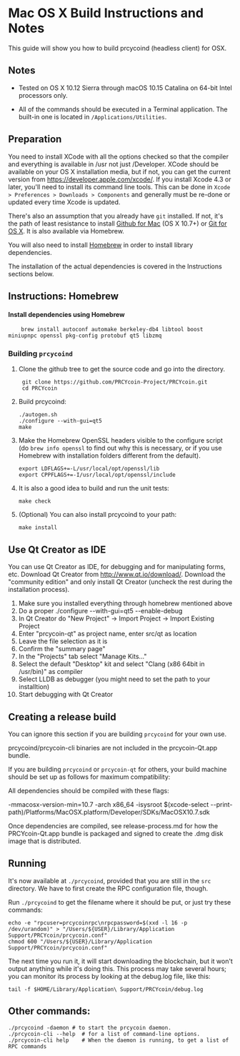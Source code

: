 Mac OS X Build Instructions and Notes
====================================
This guide will show you how to build prcycoind (headless client) for OSX.

Notes
-----

* Tested on OS X 10.12 Sierra through macOS 10.15 Catalina on 64-bit Intel processors only.

* All of the commands should be executed in a Terminal application. The
built-in one is located in `/Applications/Utilities`.

Preparation
-----------

You need to install XCode with all the options checked so that the compiler
and everything is available in /usr not just /Developer. XCode should be
available on your OS X installation media, but if not, you can get the
current version from https://developer.apple.com/xcode/. If you install
Xcode 4.3 or later, you'll need to install its command line tools. This can
be done in `Xcode > Preferences > Downloads > Components` and generally must
be re-done or updated every time Xcode is updated.

There's also an assumption that you already have `git` installed. If
not, it's the path of least resistance to install [Github for Mac](https://mac.github.com/)
(OS X 10.7+) or
[Git for OS X](https://code.google.com/p/git-osx-installer/). It is also
available via Homebrew.

You will also need to install [Homebrew](http://brew.sh) in order to install library
dependencies.

The installation of the actual dependencies is covered in the Instructions
sections below.

Instructions: Homebrew
----------------------

#### Install dependencies using Homebrew

        brew install autoconf automake berkeley-db4 libtool boost miniupnpc openssl pkg-config protobuf qt5 libzmq

### Building `prcycoind`

1. Clone the github tree to get the source code and go into the directory.

        git clone https://github.com/PRCYcoin-Project/PRCYcoin.git
        cd PRCYcoin

2.  Build prcycoind:

        ./autogen.sh
        ./configure --with-gui=qt5
        make
3.  Make the Homebrew OpenSSL headers visible to the configure script  (do ```brew info openssl``` to find out why this is necessary, or if you use Homebrew with installation folders different from the default).

        export LDFLAGS+=-L/usr/local/opt/openssl/lib
        export CPPFLAGS+=-I/usr/local/opt/openssl/include

4.  It is also a good idea to build and run the unit tests:

        make check

5.  (Optional) You can also install prcycoind to your path:

        make install

Use Qt Creator as IDE
------------------------
You can use Qt Creator as IDE, for debugging and for manipulating forms, etc.
Download Qt Creator from http://www.qt.io/download/. Download the "community edition" and only install Qt Creator (uncheck the rest during the installation process).

1. Make sure you installed everything through homebrew mentioned above
2. Do a proper ./configure --with-gui=qt5 --enable-debug
3. In Qt Creator do "New Project" -> Import Project -> Import Existing Project
4. Enter "prcycoin-qt" as project name, enter src/qt as location
5. Leave the file selection as it is
6. Confirm the "summary page"
7. In the "Projects" tab select "Manage Kits..."
8. Select the default "Desktop" kit and select "Clang (x86 64bit in /usr/bin)" as compiler
9. Select LLDB as debugger (you might need to set the path to your installtion)
10. Start debugging with Qt Creator

Creating a release build
------------------------
You can ignore this section if you are building `prcycoind` for your own use.

prcycoind/prcycoin-cli binaries are not included in the prcycoin-Qt.app bundle.

If you are building `prcycoind` or `prcycoin-qt` for others, your build machine should be set up
as follows for maximum compatibility:

All dependencies should be compiled with these flags:

 -mmacosx-version-min=10.7
 -arch x86_64
 -isysroot $(xcode-select --print-path)/Platforms/MacOSX.platform/Developer/SDKs/MacOSX10.7.sdk

Once dependencies are compiled, see release-process.md for how the PRCYcoin-Qt.app
bundle is packaged and signed to create the .dmg disk image that is distributed.

Running
-------

It's now available at `./prcycoind`, provided that you are still in the `src`
directory. We have to first create the RPC configuration file, though.

Run `./prcycoind` to get the filename where it should be put, or just try these
commands:

    echo -e "rpcuser=prcycoinrpc\nrpcpassword=$(xxd -l 16 -p /dev/urandom)" > "/Users/${USER}/Library/Application Support/PRCYcoin/prcycoin.conf"
    chmod 600 "/Users/${USER}/Library/Application Support/PRCYcoin/prcycoin.conf"

The next time you run it, it will start downloading the blockchain, but it won't
output anything while it's doing this. This process may take several hours;
you can monitor its process by looking at the debug.log file, like this:

    tail -f $HOME/Library/Application\ Support/PRCYcoin/debug.log

Other commands:
-------

    ./prcycoind -daemon # to start the prcycoin daemon.
    ./prcycoin-cli --help  # for a list of command-line options.
    ./prcycoin-cli help    # When the daemon is running, to get a list of RPC commands
